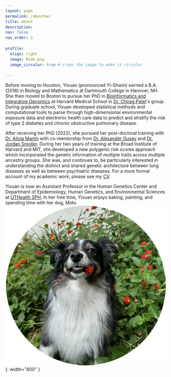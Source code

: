 ```yaml
---
layout: page
permalink: /aboutme/
title: About
description: 
nav: false
nav_order: 2

profile:
  align: right
  image: Mido.png
  image_circular: true # crops the image to make it circular

---
```


Before moving to Houston, Yixuan (pronounced Yi-Shwin) earned a B.A. (2018) in Biology and Mathematics at Dartmouth College in Hanover, NH. She then moved to Boston to pursue her PhD in [Bioinformatics and Integrative Genomics](https://dbmi.hms.harvard.edu/education/phd-program/big-phd-track) at Harvard Medical School in [Dr. Chirag Patel](https://www.chiragjpgroup.org/)'s group. During graduate school, Yixuan developed statistical methods and computational tools to parse through high-dimensional environmental exposure data and electronic health care data to predict and stratify the risk of type 2 diabetes and chronic obstructive pulmonary disease. 

After receiving her PhD (2022), she pursued her post-doctoral training with [Dr. Alicia Martin](https://armartinlab.com/) with co-mentorship from [Dr. Alexander Gusev](http://gusevlab.org/) and [Dr. Jordan Smoller](https://smollerlab.org/). During her two years of training at the Broad Institute of Harvard and MIT, she developed a new polygenic risk scores approach which incorporated the genetic information of multiple traits across multiple ancestry groups. She was, and continues to, be particularly interested in understanding the distinct and shared genetic architecture between lung diseases as well as between psychiatric diseases. For a more formal account of my academic work, please see my [CV](/assets/pdf/CV_Yixuan.pdf). 

Yixuan is now an Assistant Professor in the Human Genetics Center and Department of Epidemiology, Human Genetics, and Environmental Sciences at [UTHealth SPH](https://sph.uth.edu/campuses/houston). In her free time, Yixuan enjoys baking, painting, and spending time with her dog, Mido. ![Mido](/assets/img/Mido.png ){: width="400" }
